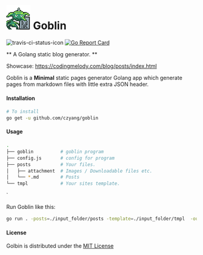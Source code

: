 # ![ICON](./goblin.png "ICON") Goblin 

![travis-ci-status-icon](https://travis-ci.org/czyang/goblin.svg?branch=master "Build Status")
[![Go Report Card](https://goreportcard.com/badge/github.com/czyang/goblin)](https://goreportcard.com/report/github.com/czyang/goblin)

** A Golang static blog generator. **

Showcase: https://codingmelody.com/blog/posts/index.html

Goblin is a **Minimal** static pages generator Golang app which generate pages from markdown files with little extra JSON header.

#### Installation
```sh
# To install
go get -u github.com/czyang/goblin
```

#### Usage

```sh
.
├── goblin          # goblin program
├── config.js       # config for program
├── posts           # Your files.
│   ├── attachment  # Images / Downloadable files etc.
│   └── *.md        # Posts
└── tmpl            # Your sites template.
```
`

Run Goblin like this:
```sh
go run . -posts=./input_folder/posts -template=./input_folder/tmpl  -output=./output_folder
```

#### License
Golbin is distributed under the [MIT License](./LICENSE.txt)
